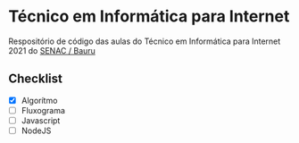 # Técnico em Informática para Internet

Respositório de código das aulas do Técnico em Informática para Internet 2021 do [SENAC / Bauru](http://www.sp.senac.br/bauru)


## Checklist
- [X] Algorítmo
- [ ] Fluxograma
- [ ] Javascript
- [ ] NodeJS
